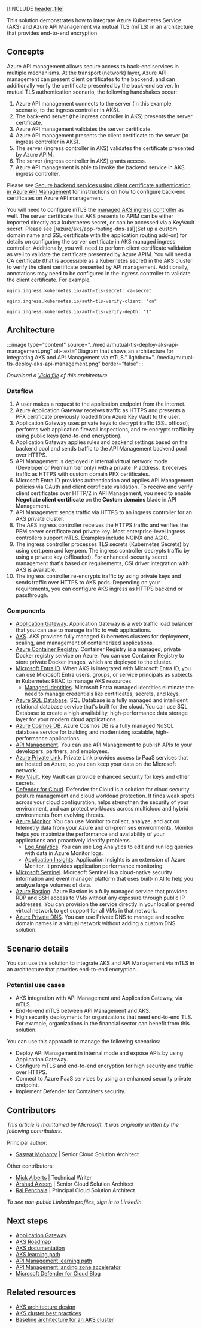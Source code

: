 [!INCLUDE [header_file](../../../includes/sol-idea-header.md)]

This solution demonstrates how to integrate Azure Kubernetes Service (AKS) and Azure API Management via mutual TLS (mTLS) in an architecture that provides end-to-end encryption.

## Concepts

Azure API management allows secure access to back-end services in multiple mechanisms. At the transport (network) layer, Azure API management can present client certificates to the backend, and can additionally verify the certificate presented by the back-end server. In mutual TLS authentication scenario, the following handshakes occur: 

1. Azure API management connects to the server (in this example scenario, to the ingress controller in AKS).
2. The back-end server (the ingress controller in AKS) presents the server certificate.
3. Azure API management validates the server certificate.
4. Azure API management presents the client certificate to the server (to ingress controller in AKS).
5. The server (ingress controller in AKS) validates the certificate presented by Azure APIM.
6. The server (ingress controller in AKS) grants access.
7. Azure API management is able to invoke the backend service in AKS ingress controller.

Please see [Secure backend services using client certificate authentication in Azure API Management](/azure/api-management/api-management-howto-mutual-certificates) for instructions on how to configure back-end certificates on Azure API management. 

You will need to configure mTLS the [managed AKS ingress controller](/azure/aks/app-routing) as well. The server certificate that AKS presents to APIM can be either imported directly as a kubernetes secret, or can be accessed via a KeyVault secret. Please see [/azure/aks/app-routing-dns-ssl](Set up a custom domain name and SSL certificate with the application routing add-on) for details on configuring the server certificate in AKS managed ingress controller. Additionally, you will need to perform client certificate validation as well to validate the certificate presented by Azure APIM. You will need a CA certificate (that is accessible as a Kubernetes secret) in the AKS cluster to verify the client certificate presented by API management. Additionally, annotations may need to be configured in the ingress controller to validate the client certificate. For example, 

    nginx.ingress.kubernetes.io/auth-tls-secret: ca-secret
    
    nginx.ingress.kubernetes.io/auth-tls-verify-client: "on"
    
    nginx.ingress.kubernetes.io/auth-tls-verify-depth: "1"

## Architecture

:::image type="content" source="../media/mutual-tls-deploy-aks-api-management.png" alt-text="Diagram that shows an architecture for integrating AKS and API Management via mTLS." lightbox="../media/mutual-tls-deploy-aks-api-management.png" border="false":::

*Download a [Visio file](https://arch-center.azureedge.net/mutual-tls-for-deploying-aks-and-api-management.vsdx) of this architecture.*

### Dataflow

1. A user makes a request to the application endpoint from the internet.
2. Azure Application Gateway receives traffic as HTTPS and presents a PFX certificate previously loaded from Azure Key Vault to the user.
3. Application Gateway uses private keys to decrypt traffic (SSL offload), performs web application firewall inspections, and re-encrypts traffic by using public keys (end-to-end encryption).
4. Application Gateway applies rules and backend settings based on the backend pool and sends traffic to the API Management backend pool over HTTPS.
5. API Management is deployed in internal virtual network mode (Developer or Premium tier only) with a private IP address. It receives traffic as HTTPS with custom domain PFX certificates.
6. Microsoft Entra ID provides authentication and applies API Management policies via OAuth and client certificate validation. To receive and verify client certificates over HTTP/2 in API Management, you need to enable **Negotiate client certificate** on the **Custom domains** blade in API Management.
7. API Management sends traffic via HTTPS to an ingress controller for an AKS private cluster.
8. The AKS ingress controller receives the HTTPS traffic and verifies the PEM server certificate and private key. Most enterprise-level ingress controllers support mTLS. Examples include NGINX and AGIC.
9. The ingress controller processes TLS secrets (Kubernetes Secrets) by using cert.pem and key.pem. The ingress controller decrypts traffic by using a private key (offloaded). For enhanced-security secret management that's based on requirements, CSI driver integration with AKS is available.
10. The ingress controller re-encrypts traffic by using private keys and sends traffic over HTTPS to AKS pods. Depending on your requirements, you can configure AKS ingress as HTTPS backend or passthrough.

### Components

- [Application Gateway](https://azure.microsoft.com/products/application-gateway). Application Gateway is a web traffic load balancer that you can use to manage traffic to web applications.
- [AKS](https://azure.microsoft.com/services/kubernetes-service). AKS provides fully managed Kubernetes clusters for deployment, scaling, and management of containerized applications.
- [Azure Container Registry](https://azure.microsoft.com/services/container-registry). Container Registry is a managed, private Docker registry service on Azure. You can use Container Registry to store private Docker images, which are deployed to the cluster.
- [Microsoft Entra ID](https://azure.microsoft.com/services/active-directory). When AKS is integrated with Microsoft Entra ID, you can use Microsoft Entra users, groups, or service principals as subjects in Kubernetes RBAC to manage AKS resources.
  - [Managed identities](/azure/active-directory/managed-identities-azure-resources). Microsoft Entra managed identities eliminate the need to manage credentials like certificates, secrets, and keys.
- [Azure SQL Database](https://azure.microsoft.com/services/sql-database). SQL Database is a fully managed and intelligent relational database service that's built for the cloud. You can use SQL Database to create a high-availability, high-performance data storage layer for your modern cloud applications.
- [Azure Cosmos DB](https://azure.microsoft.com/services/cosmos-db). Azure Cosmos DB is a fully managed NoSQL database service for building and modernizing scalable, high-performance applications.
- [API Management](https://azure.microsoft.com/products/api-management). You can use API Management to publish APIs to your developers, partners, and employees.
- [Azure Private Link](https://azure.microsoft.com/products/private-link). Private Link provides access to PaaS services that are hosted on Azure, so you can keep your data on the Microsoft network.
- [Key Vault](https://azure.microsoft.com/products/key-vault). Key Vault can provide enhanced security for keys and other secrets.
- [Defender for Cloud](https://azure.microsoft.com/products/defender-for-cloud). Defender for Cloud is a solution for cloud security posture management and cloud workload protection. It finds weak spots across your cloud configuration, helps strengthen the security of your environment, and can protect workloads across multicloud and hybrid environments from evolving threats.
- [Azure Monitor](https://azure.microsoft.com/products/monitor). You can use Monitor to collect, analyze, and act on telemetry data from your Azure and on-premises environments. Monitor helps you maximize the performance and availability of your applications and proactively identify problems.
  - [Log Analytics](/azure/azure-monitor/logs/log-analytics-overview). You can use Log Analytics to edit and run log queries with data in Azure Monitor logs.
  - [Application Insights](/azure/azure-monitor/app/app-insights-overview). Application Insights is an extension of Azure Monitor. It provides application performance monitoring.
- [Microsoft Sentinel](https://azure.microsoft.com/products/microsoft-sentinel). Microsoft Sentinel is a cloud-native security information and event manager platform that uses built-in AI to help you analyze large volumes of data.
- [Azure Bastion](https://azure.microsoft.com/products/azure-bastion). Azure Bastion is a fully managed service that provides RDP and SSH access to VMs without any exposure through public IP addresses. You can provision the service directly in your local or peered virtual network to get support for all VMs in that network.
- [Azure Private DNS](/azure/dns/private-dns-privatednszone). You can use Private DNS to manage and resolve domain names in a virtual network without adding a custom DNS solution.

## Scenario details

You can use this solution to integrate AKS and API Management via mTLS in an architecture that provides end-to-end encryption.

### Potential use cases

- AKS integration with API Management and Application Gateway, via mTLS.
- End-to-end mTLS between API Management and AKS.
- High security deployments for organizations that need end-to-end TLS. For example, organizations in the financial sector can benefit from this solution.

You can use this approach to manage the following scenarios:

- Deploy API Management in internal mode and expose APIs by using Application Gateway.
- Configure mTLS and end-to-end encryption for high security and traffic over HTTPS.  
- Connect to Azure PaaS services by using an enhanced security private endpoint.
- Implement Defender for Containers security.

## Contributors

*This article is maintained by Microsoft. It was originally written by the following contributors.*

Principal author:

- [Saswat Mohanty](https://www.linkedin.com/in/saswat-mohanty-97511315a) | Senior Cloud Solution Architect

Other contributors:

- [Mick Alberts](https://www.linkedin.com/in/mick-alberts-a24a1414) | Technical Writer
- [Arshad Azeem](https://www.linkedin.com/in/arshadazeem) | Senior Cloud Solution Architect
- [Raj Penchala](https://www.linkedin.com/in/rajpenchala) | Principal Cloud Solution Architect

*To see non-public LinkedIn profiles, sign in to LinkedIn.*

## Next steps

- [Application Gateway](/azure/application-gateway/overview)
- [AKS Roadmap](https://github.com/Azure/AKS/projects/1)
- [AKS documentation](/azure/aks/intro-kubernetes)
- [AKS learning path](/training/paths/intro-to-kubernetes-on-azure)  
- [API Management learning path](/training/modules/explore-api-management)
- [API Management landing zone accelerator](https://github.com/Azure/apim-landing-zone-accelerator)
- [Microsoft Defender for Cloud Blog](https://techcommunity.microsoft.com/t5/microsoft-defender-for-cloud/bg-p/MicrosoftDefenderCloudBlog)

## Related resources

- [AKS architecture design](../../reference-architectures/containers/aks-start-here.md)
- [AKS cluster best practices](/azure/aks/best-practices)
- [Baseline architecture for an AKS cluster](../../reference-architectures/containers/aks/baseline-aks.yml)
